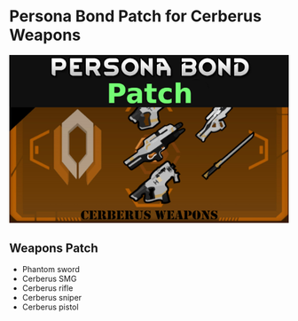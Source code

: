 # Persona Bond Patch for Cerberus Weapons

![](https://github.com/Daria40K/Persona-Bond-Patch-for-Cerberus-Weapons/blob/main/About/Preview.png)

## Weapons Patch
- Phantom sword
- Cerberus SMG
- Cerberus rifle
- Cerberus sniper
- Cerberus pistol